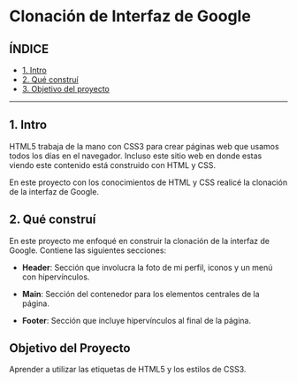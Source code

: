 # Clonación de Interfaz de Google

## ÍNDICE
* [1. Intro](https://github.com/Salmailc/googleclon/blob/main/README.md#1-intro)
* [2. Qué construí](#)
* [3. Objetivo del proyecto](#)

****
## 1. Intro
HTML5 trabaja de la mano con CSS3 para crear páginas web que usamos todos los días en el navegador. Incluso este sitio web en donde estas viendo este contenido está construido con HTML y CSS.

En este proyecto con los conocimientos de HTML y CSS realicé la clonación de la interfaz de Google.

## 2. Qué construí
En este proyecto me enfoqué en construir la clonación de la interfaz de Google. Contiene las siguientes secciones:

* **Header**: Sección que involucra la foto de mi perfil, iconos y un menú con hipervínculos.

* **Main**: Sección del contenedor para los elementos centrales de la página.

* **Footer**: Sección que incluye hipervínculos al final de la página.

## Objetivo del Proyecto
Aprender a utilizar las etiquetas de HTML5 y los estilos de CSS3.
